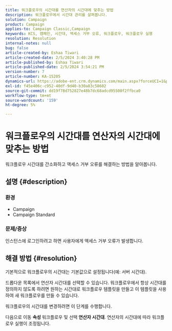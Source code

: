 ```yaml
---
title: 워크플로우의 시간대를 연산자의 시간대에 맞추는 방법
description: 워크플로우에서 시간대 관리를 살펴봅니다.
solution: Campaign
product: Campaign
applies-to: Campaign Classic,Campaign
keywords: KCS, 캠페인, 시간대, 액세스 거부 오류, 워크플로우, 워크플로우 실행
resolution: Resolution
internal-notes: null
bug: false
article-created-by: Eshaa Tiwari
article-created-date: 2/5/2024 3:40:28 PM
article-published-by: Eshaa Tiwari
article-published-date: 2/5/2024 3:54:21 PM
version-number: 7
article-number: KA-15205
dynamics-url: https://adobe-ent.crm.dynamics.com/main.aspx?forceUCI=1&pagetype=entityrecord&etn=knowledgearticle&id=6fa899de-3cc4-ee11-9079-6045bd006268
exl-id: f45e406c-c952-40df-9d40-b30a83c58602
source-git-commit: dd19f78d752827e48b7dc68adcd95500f2ffbca0
workflow-type: tm+mt
source-wordcount: '159'
ht-degree: 5%

---
```


# 워크플로우의 시간대를 연산자의 시간대에 맞추는 방법


워크플로우 시간대를 간소화하고 액세스 거부 오류를 해결하는 방법을 알아봅니다.

## 설명 {#description}


### <b>환경</b>

- Campaign
- Campaign Standard


### <b>문제/증상</b>

인스턴스에 로그인하려고 하면 사용자에게 액세스 거부 오류가 발생합니다.


## 해결 방법 {#resolution}






기본적으로 워크플로우의 시간대는 기본값으로 설정됩니다(예: 서버 시간대).



드롭다운 목록에서 연산자 시간대를 선택할 수 있습니다. 워크플로우에서 항상 시간대를 정의하지 않도록 하려면 원하는 시간대로 워크플로우 템플릿을 만들고 이 템플릿을 사용하여 새 워크플로우를 만들 수 있습니다.



워크플로우의 시간대를 변경하려면 이 단계를 수행합니다.



다음으로 이동 <b>속성 </b>워크플로우 및 선택 <b>연산자 시간대</b>. 연산자의 시간대에 따라 워크플로우 실행이 조정됩니다.
